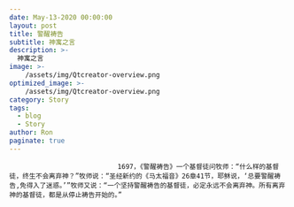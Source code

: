 ```yaml
---
date: May-13-2020 00:00:00
layout: post
title: 警醒祷告
subtitle: 神寓之言
description: >-
  神寓之言
image: >-
    /assets/img/Qtcreator-overview.png
optimized_image: >-
    /assets/img/Qtcreator-overview.png
category: Story
tags:
  - blog
  - Story
author: Ron
paginate: true
---
```


							　　1697，《警醒祷告》一个基督徒问牧师：“什么样的基督徒，终生不会离弃神？”牧师说：“圣经新约的《马太福音》26章41节，耶稣说，‘总要警醒祷告,免得入了迷惑。’”牧师又说：“一个坚持警醒祷告的基督徒，必定永远不会离弃神。所有离弃神的基督徒，都是从停止祷告开始的。”
							
							
						